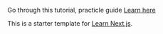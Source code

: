 Go through this tutorial, practicle guide [Learn here](https://nextjs.org/learn/basics/create-nextjs-app)

This is a starter template for [Learn Next.js](https://nextjs.org/learn).